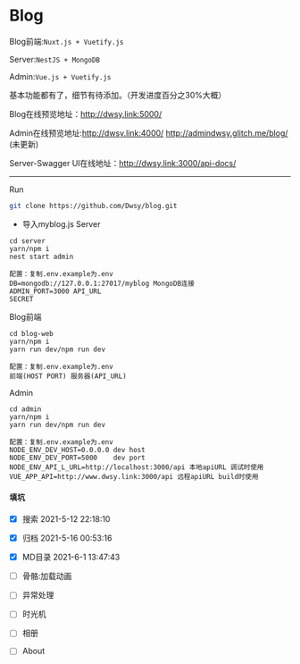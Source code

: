 # Blog	


Blog前端:`Nuxt.js + Vuetify.js`

Server:`NestJS + MongoDB`

Admin:`Vue.js + Vuetify.js`

 基本功能都有了，细节有待添加。（开发进度百分之30%大概）

Blog在线预览地址：http://dwsy.link:5000/

Admin在线预览地址:http://dwsy.link:4000/    http://admindwsy.glitch.me/blog/ (未更新)

Server-Swagger UI在线地址：http://dwsy.link:3000/api-docs/

---
Run


```bash
git clone https://github.com/Dwsy/blog.git
```

* 导入myblog.js
Server
```shell
cd server
yarn/npm i
nest start admin
```
```
配置：复制.env.example为.env
DB=mongodb://127.0.0.1:27017/myblog MongoDB连接
ADMIN_PORT=3000 API_URL
SECRET
```
Blog前端
```shell
cd blog-web
yarn/npm i
yarn run dev/npm run dev
```
```
配置：复制.env.example为.env
前端(HOST PORT) 服务器(API_URL)
```
Admin
```shell
cd admin
yarn/npm i
yarn run dev/npm run dev
```
```
配置：复制.env.example为.env
NODE_ENV_DEV_HOST=0.0.0.0 dev host
NODE_ENV_DEV_PORT=5000    dev port
NODE_ENV_API_L_URL=http://localhost:3000/api 本地apiURL 调试时使用
VUE_APP_API=http://www.dwsy.link:3000/api 远程apiURL build时使用

```
#### 填坑
- [x] 搜索 2021-5-12 22:18:10
- [x] 归档 2021-5-16 00:53:16
- [x] MD目录 2021-6-1 13:47:43
- [ ] 骨骼:加载动画
- [ ] 异常处理
- [ ] 时光机
- [ ] 相册
- [ ] About

